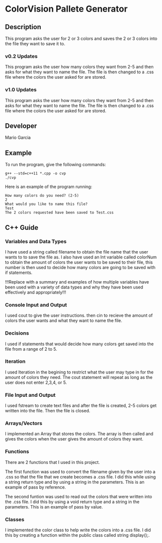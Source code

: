 # ColorVision Pallete Generator

## Description

This program asks the user for 2 or 3 colors and saves the 2 or 3 colors into the file they want to save it to. 
### v0.2 Updates

This program asks the user how many colors they want from 2-5 and then asks for what they want to name the file. The file is then changed to a .css file where the colors the user asked for are stored. 

### v1.0 Updates

This program asks the user how many colors they want from 2-5 and then asks for what they want to name the file. The file is then changed to a .css file where the colors the user asked for are stored. 


## Developer

Mario Garcia

## Example

To run the program, give the following commands:

```
g++ --std=c++11 *.cpp -o cvp
./cvp
```

Here is an example of the program running:

```
How many colors do you need? (2-5)
2
What would you like to name this file?
Test
The 2 colors requested have been saved to Test.css

```

## C++ Guide

### Variables and Data Types

I have used a string called filename to obtain the file name that the user wants to to save the file as. 
I also have used an Int variable called colorNum to obtain the amount of colors the user wants to be saved to their file, this number is then used to decide how many colors are going to be saved with if statements. 

!!!Replace with a summary and examples of how multiple variables have been used with a variety of data types and why they have been used effectively and appropriately!!!

### Console Input and Output

I used cout to give the user instructions. then cin to recieve the amount of colors the user wants and what they want to name the file. 

### Decisions

I used if statements that would decide how many colors get saved into the file from a range of 2 to 5. 

### Iteration

I used Iteration in the begining to restrict what the user may type in for the amount of colors they need. The cout statement will repeat as long as the user does not enter 2,3,4, or 5.


### File Input and Output

I used fstream to create text files and after the file is created, 2-5 colors get written into the file. Then the file is closed. 

### Arrays/Vectors

I implemented an Array that stores the colors. The array is then called and gives the colors when the user gives the amount of colors they want. 

### Functions

There are 2 functions that I used in this project. 

The first function was used to convert the filename given by the user into a .css so that the file that we create becomes a .css file. I did this while using a string return type and by using a string in the parameters. This is an example of pass by reference.  

The second funtion was used to read out the colors that were written into the .css file. I did this by using a void return type and a string in the parameters. This is an example of pass by value. 

### Classes

I implemented the color class to help write the colors into a .css file. I did this by creating a function within the public class called string display();.
